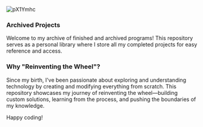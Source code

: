 ![pX1Ymhc](https://github.com/user-attachments/assets/fbc93781-478b-425c-859d-2b71b5752d25)

### Archived Projects
Welcome to my archive of finished and archived programs! This repository serves as a personal library where I store all my completed projects for easy reference and access.

### Why "Reinventing the Wheel"?
Since my birth, I've been passionate about exploring and understanding technology by creating and modifying everything from scratch. This repository showcases my journey of reinventing the wheel—building custom solutions, learning from the process, and pushing the boundaries of my knowledge.

Happy coding!
